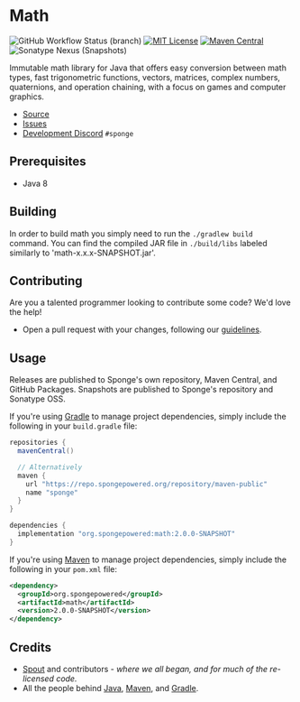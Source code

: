 # Math

![GitHub Workflow Status (branch)](https://img.shields.io/github/workflow/status/SpongePowered/math/Build,%20Test,%20and%20Deploy/master) [![MIT License](https://img.shields.io/badge/license-MIT-blue)](LICENSE.txt) [![Maven Central](https://img.shields.io/maven-central/v/org.spongepowered/math?label=stable)](https://search.maven.org/search?q=g:org.spongepowered%20AND%20a:math) ![Sonatype Nexus (Snapshots)](https://img.shields.io/nexus/s/org.spongepowered/math?label=dev&server=https%3A%2F%2Foss.sonatype.org)

Immutable math library for Java that offers easy conversion between math types, fast trigonometric functions, vectors, matrices, complex numbers, quaternions, and operation chaining, with a focus on games and computer graphics.

* [Source]
* [Issues]
* [Development Discord] `#sponge`

## Prerequisites

* Java 8

## Building

In order to build math you simply need to run the `./gradlew build` command. You can find the compiled JAR file in `./build/libs` labeled 
similarly to 'math-x.x.x-SNAPSHOT.jar'.

## Contributing

Are you a talented programmer looking to contribute some code? We'd love the help!
* Open a pull request with your changes, following our [guidelines](CONTRIBUTING.md).

## Usage

Releases are published to Sponge's own repository, Maven Central, and GitHub Packages. 
Snapshots are published to Sponge's repository and Sonatype OSS.

If you're using [Gradle] to manage project dependencies, simply include the following in your `build.gradle` file:
```gradle
repositories {
  mavenCentral()

  // Alternatively
  maven {
    url "https://repo.spongepowered.org/repository/maven-public"
    name "sponge"
  }
}

dependencies {
  implementation "org.spongepowered:math:2.0.0-SNAPSHOT"
}
```

If you're using [Maven] to manage project dependencies, simply include the following in your `pom.xml` file:
```xml
<dependency>
  <groupId>org.spongepowered</groupId>
  <artifactId>math</artifactId>
  <version>2.0.0-SNAPSHOT</version>
</dependency>
```

## Credits
* [Spout](https://spout.org/) and contributors - *where we all began, and for much of the re-licensed code.*
* All the people behind [Java](http://www.oracle.com/technetwork/java/index.html), [Maven], and [Gradle].

[Gradle]: https://gradle.org
[Maven]: https://maven.apache.org/
[Source]: https://github.com/SpongePowered/math
[Issues]: https://github.com/SpongePowered/math/issues
[License]: https://opensource.org/licenses/MIT
[Development Discord]: https://discord.gg/sponge
